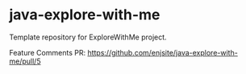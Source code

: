 # java-explore-with-me
Template repository for ExploreWithMe project.

Feature Comments PR:
https://github.com/enjsite/java-explore-with-me/pull/5
